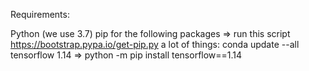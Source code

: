 Requirements:

Python (we use 3.7)
pip for the following packages => run this script https://bootstrap.pypa.io/get-pip.py
a lot of things: conda update --all
tensorflow 1.14 => python -m pip install tensorflow==1.14